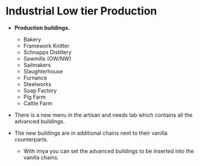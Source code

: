 # Industrial Low tier Production

- **Production buildings.**

  - Bakery
  - Framework Knitter
  - Schnapps Distillery
  - Sawmills (OW/NW)
  - Sailmakers
  - Slaughterhouse
  - Furnance
  - Steelworks
  - Soap Factory
  - Pig Farm
  - Cattle Farm

- There is a new menu in the artisan and needs tab which contains all the advanced buildings.
- The new buildings are in additional chains next to their vanilla counterparts.
  - With imya you can set the advanced buildings to be inserted into the vanilla chains.
